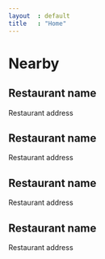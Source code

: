 ```yaml
---
layout  : default
title   : "Home"
---
```


<div id="map"></div>
<div class="nearby">
    <h1 class="title-green">Nearby</h1>
    <div class="restaurant">
        <h2 class="restaurant-name">Restaurant name</h2>
        <p class="restaurant-address">Restaurant address</p>
    </div>
    <div class="restaurant">
        <h2 class="restaurant-name">Restaurant name</h2>
        <p class="restaurant-address">Restaurant address</p>
    </div>
    <div class="restaurant">
        <h2 class="restaurant-name">Restaurant name</h2>
        <p class="restaurant-address">Restaurant address</p>
    </div>
    <div class="restaurant">
        <h2 class="restaurant-name">Restaurant name</h2>
        <p class="restaurant-address">Restaurant address</p>
    </div>
</div>